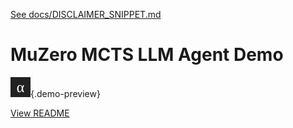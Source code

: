 [See docs/DISCLAIMER_SNIPPET.md](../DISCLAIMER_SNIPPET.md)

# MuZero MCTS LLM Agent Demo

![preview](../alpha_agi_insight_v1/favicon.svg){.demo-preview}

[View README](../../alpha_factory_v1/demos/muzeromctsllmagent_v0/README.md)
